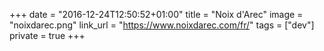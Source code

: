 +++
date = "2016-12-24T12:50:52+01:00"
title = "Noix d'Arec"
image = "noixdarec.png"
link_url = "https://www.noixdarec.com/fr/"
tags = ["dev"]
private = true
+++

